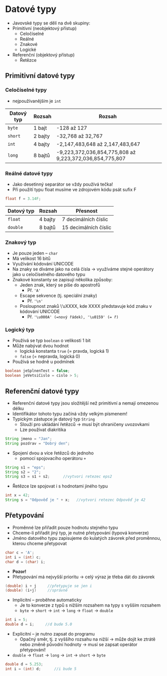 # Datové typy

- Javovské typy se dělí na dvě skupiny:
-  Primitivní (neobjektový přístup)
	- Celočíselné
	- Reálné
	- Znakové
	- Logické
- Referenční (objektový přístup)
	- Řetězce

## Primitivní datové typy

### Celočíselné typy

- nejpoužívanějším je `int`

| Datový typ | Rozsah  | Rozsah                                                  |
| ---------- | ------- | ------------------------------------------------------- |
| `byte`     | 1 bajt  | -128 až 127                                             |
| `short`    | 2 bajty | -32,768 až 32,767                                       |
| `int`      | 4 bajty | -2,147,483,648 až 2,147,483,647                         |
| `long`     | 8 bajtů | -9,223,372,036,854,775,808 až 9,223,372,036,854,775,807 |

### Reálné datové typy

- Jako desetinný separátor se vždy používá tečka!
- Při použití typu float musíme ve zdrojovém kódu psát sufix F
```java
float f = 3.14F;
```

| Datový typ | Rozsah  | Přesnost              |
| ---------- | ------- | --------------------- |
| `float`    | 4 bajty | 7 decimálních číslic  |
| `double`   | 8 bajtů | 15 decimálních číslic |

### Znakový typ

- Je pouze jeden – `char`
- Má velikost 16 bitů
- Využívání kódování UNICODE
- Na znaky se díváme jako na celá čísla → využíváme stejné operátory jako u celočíselného datového typu
- Znakové konstanty se zapisují několika způsoby:
	- Jeden znak, který se píše do apostrofů
		- Př. `'A'`
	- Escape sekvence (tj. speciální znaky)
		- Př. `'\n'`
	- Posloupnost znaků \‘uXXXX, kde XXXX představuje kód znaku v kódování UNICODE
		- Př. `'\u000A' (=nový řádek), '\u0159' (= ř)`

### Logický typ

- Používá se typ `boolean` o velikosti 1 bit
- Může nabývat dvou hodnot
	- logická konstanta `true` (= pravda, logická 1)
	- `false` (= nepravda, logická 0)
- Používá se hodně u podmínek
```java
boolean jeSplnenTest = false;
boolean jeVetsiCislo = cislo > 5;
```

## Referenční datové typy

- Referenční datové typy jsou složitější než primitivní a nemají omezenou délku
- Identifikátor tohoto typu začíná vždy velkým písmenem!
- Typickým zástupce je datový typ `String`
	- Slouží pro ukládání řetězců → musí být ohraničeny uvozovkami
	- Lze používat diakritika
```java
String jmeno = "Jan";
String pozdrav = "Dobrý den";
```

- Spojení dvou a více řetězců do jednoho
	- pomocí spojovacího operátoru `+`
```java
String s1 = "eps";
String s2 = "2";
String s3 = s1 + s2;      //vytvori retezec eps2
```

- Řetězce lze spojovat i s hodnotami jiného typu
```java
int x = 42;
String s = "Odpověď je " + x;   //vytvori retezec Odpověď je 42
```

## Přetypování

- Proměnné lze přiřadit pouze hodnotu stejného typu
- Chceme-li přiřadit jiný typ, je nutné přetypování (typová konverze)
- Jméno datového typu zapisujeme do kulatých závorek před proměnnou, kterou chceme přetypovat
```java
char c = 'A';
int i = (int) c;
char d = (char) i;
```

- **Pozor!**
- Přetypování má nejvyšší prioritu → celý výraz je třeba dát do závorek
```java
(double) i + j     //přetypuje se jen i
(double) (i+j)     //správně
```

- Implicitní – proběhne automaticky
	- Je to konverze z typů s nižším rozsahem na typy s vyšším rozsahem
	- `byte` → `short` → `int` → `long` → `float` → `double`
```java
int i = 5;
double d = i;     //d bude 5.0
```

- Explicitní – je nutno zapsat do programu
	- Opačný směr, tj. z vyššího rozsahu na nižší → může dojít ke ztrátě nebo změně původní hodnoty → musí se zapsat operátor přetypování!
- `double` → `float` → `long` → `int` → `short` → `byte`
```java
double d = 5.253;
int i = (int) d;      //i bude 5
```